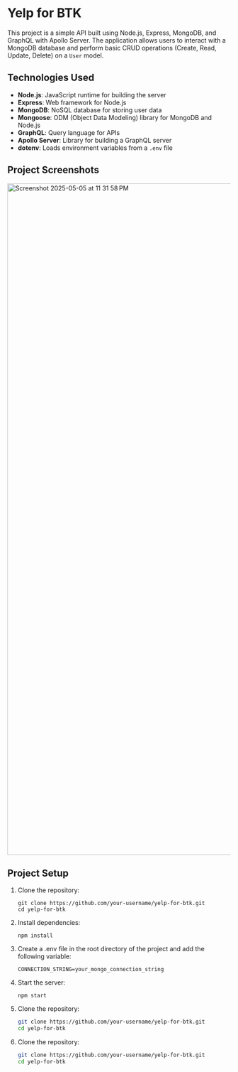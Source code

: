 # Yelp for BTK

This project is a simple API built using Node.js, Express, MongoDB, and GraphQL with Apollo Server. The application allows users to interact with a MongoDB database and perform basic CRUD operations (Create, Read, Update, Delete) on a `User` model.

## Technologies Used
- **Node.js**: JavaScript runtime for building the server
- **Express**: Web framework for Node.js
- **MongoDB**: NoSQL database for storing user data
- **Mongoose**: ODM (Object Data Modeling) library for MongoDB and Node.js
- **GraphQL**: Query language for APIs
- **Apollo Server**: Library for building a GraphQL server
- **dotenv**: Loads environment variables from a `.env` file

## Project Screenshots

<img width="1512" alt="Screenshot 2025-05-05 at 11 31 58 PM" src="https://github.com/user-attachments/assets/17ea0fa5-bc79-4e70-96cd-5d040f84cd0c" />

## Project Setup

1. Clone the repository:
   ```
   git clone https://github.com/your-username/yelp-for-btk.git
   cd yelp-for-btk
   ```

2. Install dependencies:
   ```
   npm install
   ```

3. Create a .env file in the root directory of the project and add the following variable:
   ```
   CONNECTION_STRING=your_mongo_connection_string
   ```

4. Start the server:
   ```
   npm start
   ```

5. Clone the repository:
   ```bash
   git clone https://github.com/your-username/yelp-for-btk.git
   cd yelp-for-btk

6. Clone the repository:
   ```bash
   git clone https://github.com/your-username/yelp-for-btk.git
   cd yelp-for-btk

